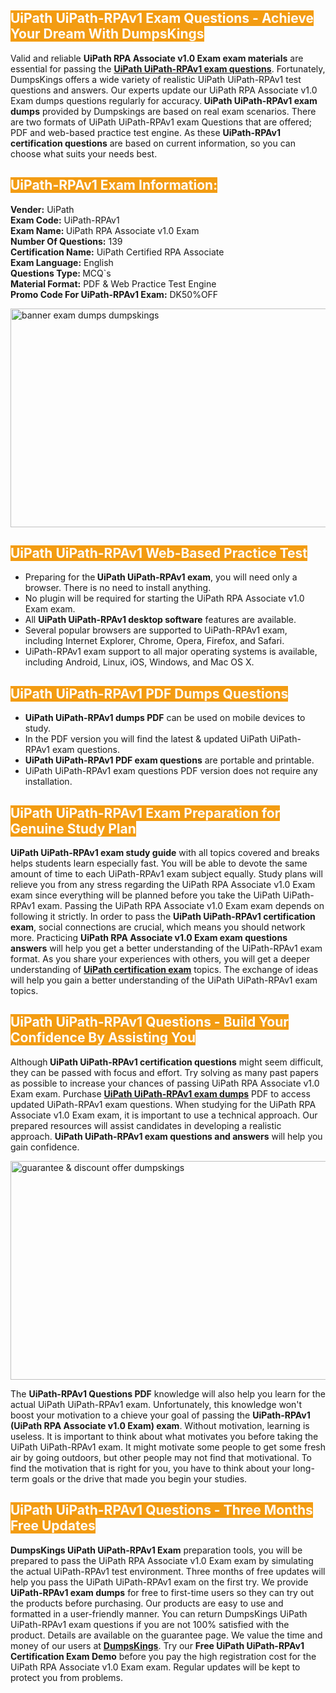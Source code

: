 <h2><span style="color:#ffffff"><strong><span style="background-color:#f39c12">UiPath UiPath-RPAv1 Exam Questions - Achieve Your Dream With DumpsKings</span></strong></span></h2> <p>Valid and reliable <strong>UiPath RPA Associate v1.0 Exam exam materials</strong> are essential for passing the <u><strong><a href="https://www.dumpskings.com/uipath/uipath-rpav1/dumps-questions">UiPath UiPath-RPAv1 exam questions</a></strong></u>. Fortunately, DumpsKings offers a wide variety of realistic UiPath UiPath-RPAv1 test questions and answers. Our experts update our UiPath RPA Associate v1.0 Exam dumps questions regularly for accuracy.<strong> UiPath UiPath-RPAv1 exam dumps</strong> provided by Dumpskings are based on real exam scenarios. There are two formats of UiPath UiPath-RPAv1 exam Questions that are offered; PDF and web-based practice test engine. As these <strong>UiPath-RPAv1 certification questions</strong> are based on current information, so you can choose what suits your needs best.</p> <h2><span style="color:#ffffff"><strong><span style="background-color:#f39c12">UiPath-RPAv1 Exam Information:</span></strong></span></h2> <p><strong>Vender:</strong> UiPath<br /> <strong>Exam Code:</strong> UiPath-RPAv1<br /> <strong>Exam Name: </strong>UiPath RPA Associate v1.0 Exam<br /> <strong>Number Of Questions:</strong> 139<br /> <strong>Certification Name:</strong> UiPath Certified RPA Associate<br /> <strong>Exam Language:</strong> English<br /> <strong>Questions Type: </strong>MCQ`s<br /> <strong>Material Format:</strong> PDF & Web Practice Test Engine<br /> <strong>Promo Code For UiPath-RPAv1 Exam:</strong> DK50%OFF</p> <p><a href="https://www.dumpskings.com/uipath/uipath-rpav1/dumps-questions" rel="no-follow"><img height="350px" width="750px"  alt="banner exam dumps dumpskings" src="https://www.certcollections.com/uploads/content/featuresdumpskings.jpg" /></a></p> <h2><span style="color:#ffffff"><strong><span style="background-color:#f39c12">UiPath UiPath-RPAv1 Web-Based Practice Test</span></strong></span></h2> <ul> <li>Preparing for the<strong> UiPath UiPath-RPAv1 exam</strong>, you will need only a browser. There is no need to install anything.</li> <li>No plugin will be required for starting the UiPath RPA Associate v1.0 Exam exam.</li> <li>All <strong>UiPath UiPath-RPAv1 desktop software</strong> features are available.</li> <li>Several popular browsers are supported to UiPath-RPAv1 exam, including Internet Explorer, Chrome, Opera, Firefox, and Safari.</li> <li>UiPath-RPAv1 exam support to all major operating systems is available, including Android, Linux, iOS, Windows, and Mac OS X.</li> </ul> <h2><span style="color:#ffffff"><strong><span style="background-color:#f39c12">UiPath UiPath-RPAv1 PDF Dumps Questions</span></strong></span></h2> <ul> <li><strong>UiPath UiPath-RPAv1 dumps PDF</strong> can be used on mobile devices to study.</li> <li>In the PDF version you will find the latest & updated UiPath UiPath-RPAv1 exam questions.</li> <li><strong>UiPath UiPath-RPAv1 PDF exam questions</strong> are portable and printable.</li> <li>UiPath UiPath-RPAv1 exam questions PDF version does not require any installation.</li> </ul> <h2><span style="color:#ffffff"><strong><span style="background-color:#f39c12">UiPath UiPath-RPAv1 Exam Preparation for Genuine Study Plan</span></strong></span></h2> <p><strong>UiPath UiPath-RPAv1 exam study guide</strong> with all topics covered and breaks helps students learn especially fast. You will be able to devote the same amount of time to each UiPath-RPAv1 exam subject equally. Study plans will relieve you from any stress regarding the UiPath RPA Associate v1.0 Exam exam since everything will be planned before you take the UiPath UiPath-RPAv1 exam. Passing the UiPath RPA Associate v1.0 Exam exam depends on following it strictly. In order to pass the <strong>UiPath UiPath-RPAv1 certification exam</strong>, social connections are crucial, which means you should network more. Practicing <strong>UiPath RPA Associate v1.0 Exam exam questions answers</strong> will help you get a better understanding of the UiPath-RPAv1 exam format. As you share your experiences with others, you will get a deeper understanding of <u><strong><a href="https://www.dumpskings.com/uipath/questions">UiPath certification exam</a></strong></u> topics. The exchange of ideas will help you gain a better understanding of the UiPath UiPath-RPAv1 exam topics.</p> <h2><span style="color:#ffffff"><strong><span style="background-color:#f39c12">UiPath UiPath-RPAv1 Questions - Build Your Confidence By Assisting You</span></strong></span></h2> <p>Although<strong> UiPath UiPath-RPAv1 certification questions</strong> might seem difficult, they can be passed with focus and effort. Try solving as many past papers as possible to increase your chances of passing UiPath RPA Associate v1.0 Exam exam. Purchase <strong><a href="https://www.dumpskings.com/uipath/uipath-rpav1/dumps-questions">UiPath UiPath-RPAv1 exam dumps</a></strong> PDF to access updated UiPath-RPAv1 exam questions. When studying for the UiPath RPA Associate v1.0 Exam exam, it is important to use a technical approach. Our prepared resources will assist candidates in developing a realistic approach. <strong>UiPath UiPath-RPAv1 exam questions and answers</strong> will help you gain confidence.</p> <p><a href="https://www.dumpskings.com/uipath/uipath-rpav1/dumps-questions" rel="no-follow"><img height="350px" width="750px"  alt="guarantee & discount offer dumpskings" src="https://www.certcollections.com/uploads/content/discountdumpskings.jpg" /></a></p> <p>The <strong>UiPath-RPAv1 Questions PDF</strong> knowledge will also help you learn for the actual UiPath UiPath-RPAv1 exam. Unfortunately, this knowledge won't boost your motivation to a chieve your goal of passing the <strong>UiPath-RPAv1 (UiPath RPA Associate v1.0 Exam) exam</strong>. Without motivation, learning is useless. It is important to think about what motivates you before taking the UiPath UiPath-RPAv1 exam. It might motivate some people to get some fresh air by going outdoors, but other people may not find that motivational. To find the motivation that is right for you, you have to think about your long-term goals or the drive that made you begin your studies.</p> <h2><span style="color:#ffffff"><strong><span style="background-color:#f39c12">UiPath UiPath-RPAv1 Questions - Three Months Free Updates</span></strong></span></h2> <p><strong>DumpsKings UiPath UiPath-RPAv1 Exam</strong> preparation tools, you will be prepared to pass the UiPath RPA Associate v1.0 Exam exam by simulating the actual UiPath-RPAv1 test environment. Three months of free updates will help you pass the UiPath UiPath-RPAv1 exam on the first try. We provide <strong>UiPath-RPAv1 exam dumps</strong> for free to first-time users so they can try out the products before purchasing. Our products are easy to use and formatted in a user-friendly manner. You can return DumpsKings UiPath UiPath-RPAv1 exam questions if you are not 100% satisfied with the product. Details are available on the guarantee page. We value the time and money of our users at <u><strong><a href="https://www.dumpskings.com/">DumpsKings</a></strong></u>. Try our <strong>Free UiPath UiPath-RPAv1 Certification Exam Demo</strong> before you pay the high registration cost for the UiPath RPA Associate v1.0 Exam exam. Regular updates will be kept to protect you from problems.</p>
